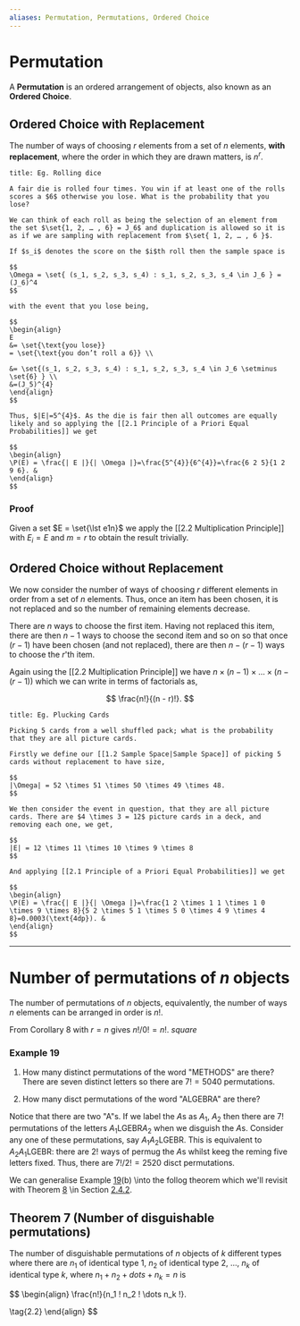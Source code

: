 ```yaml
---
aliases: Permutation, Permutations, Ordered Choice
---
```


# Permutation

A **Permutation** is an ordered arrangement of objects, also known as an **Ordered Choice**.

## Ordered Choice with Replacement

The number of ways of choosing $r$ elements from a set of $n$ elements, **with replacement**, where the order in which they are drawn matters, is $n^r$.

```ad-example
title: Eg. Rolling dice

A fair die is rolled four times. You win if at least one of the rolls scores a $6$ otherwise you lose. What is the probability that you lose?

We can think of each roll as being the selection of an element from the set $\set{1, 2, … ⁡, 6} = J_6$ and duplication is allowed so it is as if we are sampling with replacement from $\set{ 1, 2, … ⁡, 6 }$. 

If $s_i$ denotes the score on the $i$th roll then the sample space is

$$
\Omega = \set{ (s_1, s_2, s_3, s_4) : s_1, s_2, s_3, s_4 \in J_6 } = (J_6)^4
$$

with the event that you lose being,

$$
\begin{align}
E
&= \set{\text{you lose}}
= \set{\text{you don’t roll a 6}} \\

&= \set{(s_1, s_2, s_3, s_4) : s_1, s_2, s_3, s_4 \in J_6 \setminus \set{6} } \\
&=(J_5)^{4}
\end{align}
$$

Thus, $|E|=5^{4}$. As the die is fair then all outcomes are equally likely and so applying the [[2.1 Principle of a Priori Equal Probabilities]] we get

$$
\begin{align}
\P(E) = \frac{| E |}{| \Omega |}=\frac{5^{4}}{6^{4}}=\frac{6 2 5}{1 2 9 6}. & 
\end{align}
$$

```

### Proof

Given a set $E = \set{\lst e1n}$ we apply the [[2.2 Multiplication Principle]] with $E_i = E$ and $m = r$ to obtain the result trivially.

## Ordered Choice without Replacement

We now consider the number of ways of choosing $r$ different elements in order from a set of $n$ elements. Thus, once an item has been chosen, it is not replaced and so the number of remaining elements decrease.

There are $n$ ways to choose the first item. Having not replaced this item, there are then $n - 1$ ways to choose the second item and so on so that once $(r - 1)$ have been chosen (and not replaced), there are then $n - (r - 1)$ ways to choose the $r$'th item.

Again using the [[2.2 Multiplication Principle]] we have $n \times (n - 1) \times \dots \times(n - (r - 1))$ which we can write in terms of factorials as,

$$
\frac{n!}{(n - r)!}.
$$

```ad-example
title: Eg. Plucking Cards

Picking 5 cards from a well shuffled pack; what is the probability that they are all picture cards.

Firstly we define our [[1.2 Sample Space|Sample Space]] of picking 5 cards without replacement to have size,

$$
|\Omega| = 52 \times 51 \times 50 \times 49 \times 48.
$$

We then consider the event in question, that they are all picture cards. There are $4 \times 3 = 12$ picture cards in a deck, and removing each one, we get,

$$
|E| = 12 \times 11 \times 10 \times 9 \times 8
$$

And applying [[2.1 Principle of a Priori Equal Probabilities]] we get

$$
\begin{align}
\P(E) = \frac{| E |}{| \Omega |}=\frac{1 2 \times 1 1 \times 1 0 \times 9 \times 8}{5 2 \times 5 1 \times 5 0 \times 4 9 \times 4 8}=0.0003(\text{4dp}). & 
\end{align}
$$
```

---

# Number of permutations of $n$ objects

The number of permutations of $n$ objects, equivalently, the number of ways $n$ elements can be arranged in order is $n!$.

From Corollary 8 with $r = n$ gives $n!/0! = n!$.
$square$

### Example 19

1. How many distinct permutations of the word "METHODS" are there?
\
There are seven distinct letters so there are $7!=5040$ permutations.

2. How many disct permutations of the word "ALGEBRA" are there?

Notice that there are two "A"s. If we label the $A$s as $A_1$, $A_2$
then there are $7!$ permutations of the letters $A_1$LGEBR$A_2$ when
we disguish the $A$s. Consider any one of these permutations, say
$A_1A_2$LGEBR. This is equivalent to $A_2A_1$LGEBR: there are
$2!$ ways of permug the $A$s whilst keeg the reming five
letters fixed. Thus, there are $7!/2!=2520$ disct permutations.

We can generalise Example [19](#x14-2300919)(b) \into the follog
theorem which we'll revisit with Theorem [8](nose6.htm#x15-260048) \in
Section [2.4.2](nose6.htm#x15-260002).

## Theorem 7 (Number of disguishable permutations)
The number of disguishable permutations of $n$ objects of $k$
different types where there are $n_1$ of identical type $1$, $n_2$
of identical type $2$, $…⁡$, $n_k$ of identical type $k$, where
$n_1+n_2+dots +n_k=n$ is

$$
\begin{align}
\frac{n!}{n_1 ! n_2 ! \dots  n_k !}.

\tag{2.2}
\end{align}
$$
